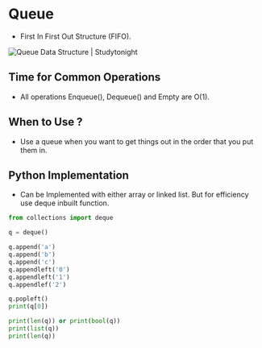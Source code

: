 # Queue

* First In First Out Structure (FIFO).

![Queue Data Structure | Studytonight](https://static.studytonight.com/data-structures/images/introduction-to-queue.png)

## Time for Common Operations

* All operations Enqueue(), Dequeue() and Empty are O(1).

## When to Use ?

* Use a queue when you want to get things out in the order that you put them in.

## Python Implementation

- Can be Implemented with either array or linked list. But for efficiency use deque inbuilt function.

```python
from collections import deque

q = deque()

q.append('a')
q.append('b')
q.append('c')
q.appendleft('0')
q.appendleft('1')
q.appendlef('2')

q.popleft()
print(q[0])

print(len(q)) or print(bool(q))
print(list(q))
print(len(q))
```

